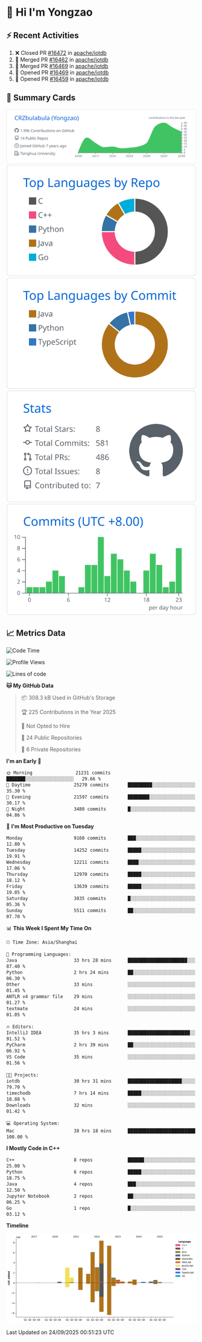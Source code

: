 # 👋 Hi I'm Yongzao

## ⚡ Recent Activities
<!--START_SECTION:activity-->
1. ❌ Closed PR [#16472](https://github.com/apache/iotdb/pull/16472) in [apache/iotdb](https://github.com/apache/iotdb)
2. 🎉 Merged PR [#16462](https://github.com/apache/iotdb/pull/16462) in [apache/iotdb](https://github.com/apache/iotdb)
3. 🎉 Merged PR [#16469](https://github.com/apache/iotdb/pull/16469) in [apache/iotdb](https://github.com/apache/iotdb)
4. 💪 Opened PR [#16469](https://github.com/apache/iotdb/pull/16469) in [apache/iotdb](https://github.com/apache/iotdb)
5. 💪 Opened PR [#16459](https://github.com/apache/iotdb/pull/16459) in [apache/iotdb](https://github.com/apache/iotdb)
<!--END_SECTION:activity-->

## 🎑 Summary Cards

[![](https://raw.githubusercontent.com/CRZbulabula/CRZbulabula/main/profile-summary-card-output/github/0-profile-details.svg)](https://github.com/vn7n24fzkq/github-profile-summary-cards)
[![](https://raw.githubusercontent.com/CRZbulabula/CRZbulabula/main/profile-summary-card-output/github/1-repos-per-language.svg)](https://github.com/vn7n24fzkq/github-profile-summary-cards) [![](https://raw.githubusercontent.com/CRZbulabula/CRZbulabula/main/profile-summary-card-output/github/2-most-commit-language.svg)](https://github.com/vn7n24fzkq/github-profile-summary-cards)
[![](https://raw.githubusercontent.com/CRZbulabula/CRZbulabula/main/profile-summary-card-output/github/3-stats.svg)](https://github.com/vn7n24fzkq/github-profile-summary-cards) [![](https://raw.githubusercontent.com/CRZbulabula/CRZbulabula/main/profile-summary-card-output/github/4-productive-time.svg)](https://github.com/vn7n24fzkq/github-profile-summary-cards)

## 📈 Metrics Data

<!--START_SECTION:waka-->
![Code Time](http://img.shields.io/badge/Code%20Time-1%2C253%20hrs%2023%20mins-blue)

![Profile Views](http://img.shields.io/badge/Profile%20Views-3-blue)

![Lines of code](https://img.shields.io/badge/From%20Hello%20World%20I%27ve%20Written-37.8%20million%20lines%20of%20code-blue)

**🐱 My GitHub Data** 

> 📦 308.3 kB Used in GitHub's Storage 
 > 
> 🏆 225 Contributions in the Year 2025
 > 
> 🚫 Not Opted to Hire
 > 
> 📜 24 Public Repositories 
 > 
> 🔑 6 Private Repositories 
 > 
**I'm an Early 🐤** 

```text
🌞 Morning                21231 commits       ███████░░░░░░░░░░░░░░░░░░   29.66 % 
🌆 Daytime                25270 commits       █████████░░░░░░░░░░░░░░░░   35.30 % 
🌃 Evening                21597 commits       ████████░░░░░░░░░░░░░░░░░   30.17 % 
🌙 Night                  3480 commits        █░░░░░░░░░░░░░░░░░░░░░░░░   04.86 % 
```
📅 **I'm Most Productive on Tuesday** 

```text
Monday                   9160 commits        ███░░░░░░░░░░░░░░░░░░░░░░   12.80 % 
Tuesday                  14252 commits       █████░░░░░░░░░░░░░░░░░░░░   19.91 % 
Wednesday                12211 commits       ████░░░░░░░░░░░░░░░░░░░░░   17.06 % 
Thursday                 12970 commits       █████░░░░░░░░░░░░░░░░░░░░   18.12 % 
Friday                   13639 commits       █████░░░░░░░░░░░░░░░░░░░░   19.05 % 
Saturday                 3835 commits        █░░░░░░░░░░░░░░░░░░░░░░░░   05.36 % 
Sunday                   5511 commits        ██░░░░░░░░░░░░░░░░░░░░░░░   07.70 % 
```


📊 **This Week I Spent My Time On** 

```text
🕑︎ Time Zone: Asia/Shanghai

💬 Programming Languages: 
Java                     33 hrs 28 mins      ██████████████████████░░░   87.40 % 
Python                   2 hrs 24 mins       ██░░░░░░░░░░░░░░░░░░░░░░░   06.30 % 
Other                    33 mins             ░░░░░░░░░░░░░░░░░░░░░░░░░   01.45 % 
ANTLR v4 grammar file    29 mins             ░░░░░░░░░░░░░░░░░░░░░░░░░   01.27 % 
textmate                 24 mins             ░░░░░░░░░░░░░░░░░░░░░░░░░   01.05 % 

🔥 Editors: 
IntelliJ IDEA            35 hrs 3 mins       ███████████████████████░░   91.52 % 
PyCharm                  2 hrs 39 mins       ██░░░░░░░░░░░░░░░░░░░░░░░   06.92 % 
VS Code                  35 mins             ░░░░░░░░░░░░░░░░░░░░░░░░░   01.56 % 

🐱‍💻 Projects: 
iotdb                    30 hrs 31 mins      ████████████████████░░░░░   79.70 % 
timechodb                7 hrs 14 mins       █████░░░░░░░░░░░░░░░░░░░░   18.88 % 
Downloads                32 mins             ░░░░░░░░░░░░░░░░░░░░░░░░░   01.42 % 

💻 Operating System: 
Mac                      38 hrs 18 mins      █████████████████████████   100.00 % 
```

**I Mostly Code in C++** 

```text
C++                      8 repos             ██████░░░░░░░░░░░░░░░░░░░   25.00 % 
Python                   6 repos             █████░░░░░░░░░░░░░░░░░░░░   18.75 % 
Java                     4 repos             ███░░░░░░░░░░░░░░░░░░░░░░   12.50 % 
Jupyter Notebook         2 repos             ██░░░░░░░░░░░░░░░░░░░░░░░   06.25 % 
Go                       1 repo              █░░░░░░░░░░░░░░░░░░░░░░░░   03.12 % 
```



**Timeline**

![Lines of Code chart](https://raw.githubusercontent.com/CRZbulabula/CRZbulabula/main/assets/bar_graph.png)


 Last Updated on 24/09/2025 00:51:23 UTC
<!--END_SECTION:waka-->

